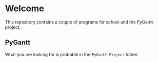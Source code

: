 # Welcome

This repository contains a couple of programs for school and the PyGantt project.

## PyGantt

What you are looking for is probable in the `PyGantt-Project` folder.